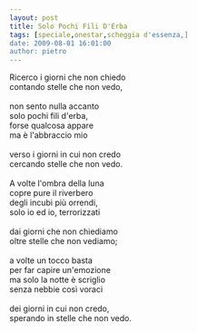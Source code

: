 ```yaml
---
layout: post
title: Solo Pochi Fili D'Erba
tags: [speciale,onestar,scheggia d'essenza,]
date: 2009-08-01 16:01:00
author: pietro
---
```

Ricerco i giorni che non chiedo<br/>contando stelle che non vedo,<br/><br/>non sento nulla accanto<br/>solo pochi fili d'erba,<br/>forse qualcosa appare<br/>ma è l'abbraccio mio<br/><br/>verso i giorni in cui non credo<br/>cercando stelle che non vedo.<br/><br/>A volte l'ombra della luna<br/>copre pure il riverbero<br/>degli incubi più orrendi,<br/>solo io ed io, terrorizzati<br/><br/>dai giorni che non chiediamo<br/>oltre stelle che non vediamo;<br/><br/>a volte un tocco basta<br/>per far capire un'emozione<br/>ma solo la notte è scriglio<br/>senza nebbie così voraci<br/><br/>dei giorni in cui non credo,<br/>sperando in stelle che non vedo.
